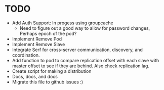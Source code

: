 # TODO

* Add Auth Support: In progess using groupcache
	- Need to figure out a good way to allow for password changes, Perhaps epoch of the pod?
* Implement Remove Pod
* Implement Remove Slave
* Integrate Serf for cross-server communication, discovery, and coordination. 
* Add function to pod to compare replication offset with each slave with master offset to see if they are behind. Also check replication lag.
* Create script for making a distribution
* Docs, docs, and docs
* Migrate this file to github issues :)
